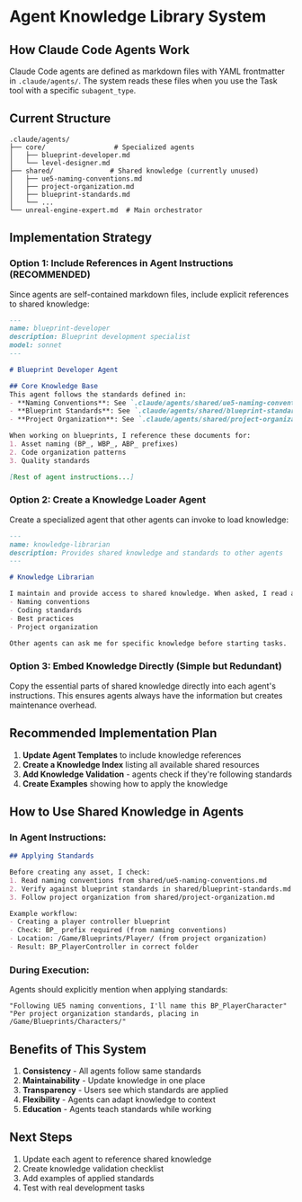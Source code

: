 # Agent Knowledge Library System

## How Claude Code Agents Work

Claude Code agents are defined as markdown files with YAML frontmatter in `.claude/agents/`. The system reads these files when you use the Task tool with a specific `subagent_type`.

## Current Structure
```
.claude/agents/
├── core/                 # Specialized agents
│   ├── blueprint-developer.md
│   └── level-designer.md
├── shared/              # Shared knowledge (currently unused)
│   ├── ue5-naming-conventions.md
│   ├── project-organization.md
│   ├── blueprint-standards.md
│   └── ...
└── unreal-engine-expert.md  # Main orchestrator
```

## Implementation Strategy

### Option 1: Include References in Agent Instructions (RECOMMENDED)
Since agents are self-contained markdown files, include explicit references to shared knowledge:

```markdown
---
name: blueprint-developer
description: Blueprint development specialist
model: sonnet
---

# Blueprint Developer Agent

## Core Knowledge Base
This agent follows the standards defined in:
- **Naming Conventions**: See `.claude/agents/shared/ue5-naming-conventions.md`
- **Blueprint Standards**: See `.claude/agents/shared/blueprint-standards.md`
- **Project Organization**: See `.claude/agents/shared/project-organization.md`

When working on blueprints, I reference these documents for:
1. Asset naming (BP_, WBP_, ABP_ prefixes)
2. Code organization patterns
3. Quality standards

[Rest of agent instructions...]
```

### Option 2: Create a Knowledge Loader Agent
Create a specialized agent that other agents can invoke to load knowledge:

```markdown
---
name: knowledge-librarian
description: Provides shared knowledge and standards to other agents
---

# Knowledge Librarian

I maintain and provide access to shared knowledge. When asked, I read and summarize:
- Naming conventions
- Coding standards
- Best practices
- Project organization

Other agents can ask me for specific knowledge before starting tasks.
```

### Option 3: Embed Knowledge Directly (Simple but Redundant)
Copy the essential parts of shared knowledge directly into each agent's instructions. This ensures agents always have the information but creates maintenance overhead.

## Recommended Implementation Plan

1. **Update Agent Templates** to include knowledge references
2. **Create a Knowledge Index** listing all available shared resources
3. **Add Knowledge Validation** - agents check if they're following standards
4. **Create Examples** showing how to apply the knowledge

## How to Use Shared Knowledge in Agents

### In Agent Instructions:
```markdown
## Applying Standards

Before creating any asset, I check:
1. Read naming conventions from shared/ue5-naming-conventions.md
2. Verify against blueprint standards in shared/blueprint-standards.md
3. Follow project organization from shared/project-organization.md

Example workflow:
- Creating a player controller blueprint
- Check: BP_ prefix required (from naming conventions)
- Location: /Game/Blueprints/Player/ (from project organization)
- Result: BP_PlayerController in correct folder
```

### During Execution:
Agents should explicitly mention when applying standards:
```
"Following UE5 naming conventions, I'll name this BP_PlayerCharacter"
"Per project organization standards, placing in /Game/Blueprints/Characters/"
```

## Benefits of This System

1. **Consistency** - All agents follow same standards
2. **Maintainability** - Update knowledge in one place
3. **Transparency** - Users see which standards are applied
4. **Flexibility** - Agents can adapt knowledge to context
5. **Education** - Agents teach standards while working

## Next Steps

1. Update each agent to reference shared knowledge
2. Create knowledge validation checklist
3. Add examples of applied standards
4. Test with real development tasks